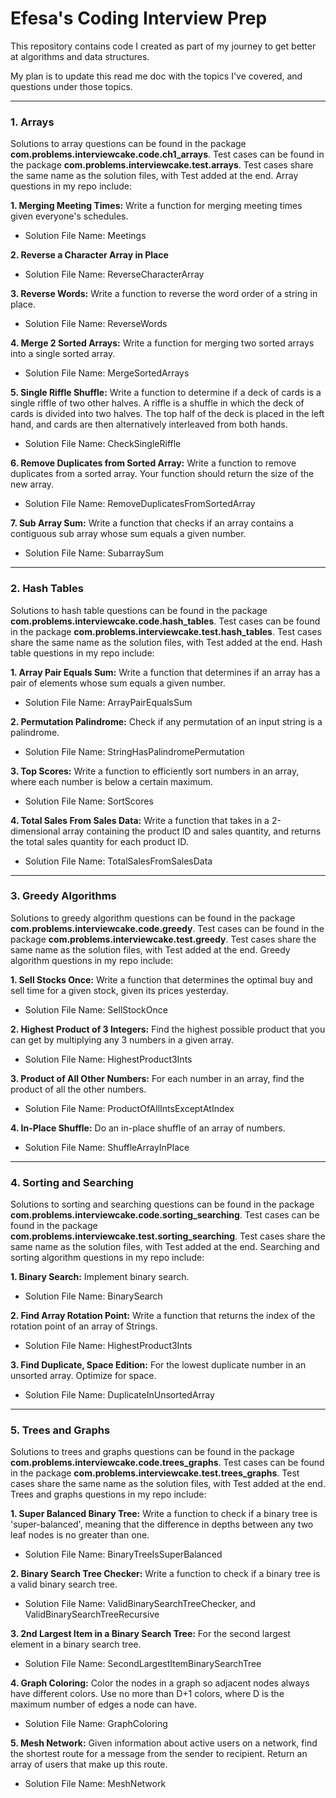 # Efesa's Coding Interview Prep
This repository contains code I created as part of my journey to get better at algorithms and data structures.

My plan is to update this read me doc with the topics I've covered, and questions under those topics. 

----------------------------
### 1. Arrays
Solutions to array questions can be found in the package **com.problems.interviewcake.code.ch1_arrays**. Test cases can be found in the package **com.problems.interviewcake.test.arrays**. Test cases share the same name as the solution files, with Test added at the end. Array questions in my repo include:

**1\. Merging Meeting Times:** Write a function for merging meeting times given everyone's schedules.

- Solution File Name: Meetings

**2\. Reverse a Character Array in Place** 

- Solution File Name: ReverseCharacterArray

**3\. Reverse Words:** Write a function to reverse the word order of a string in place.

- Solution File Name: ReverseWords

**4\. Merge 2 Sorted Arrays:** Write a function for merging two sorted arrays into a single sorted array.

- Solution File Name: MergeSortedArrays

**5\. Single Riffle Shuffle:** Write a function to determine if a deck of cards is a single riffle of two other halves. A riffle is a shuffle in which the deck of cards is divided into two halves. The top half of the deck is placed in the left hand, and cards are then alternatively interleaved from both hands. 

- Solution File Name: CheckSingleRiffle

**6\. Remove Duplicates from Sorted Array:** Write a function to remove duplicates from a sorted array. Your function should return the size of the new array.

- Solution File Name: RemoveDuplicatesFromSortedArray

**7\. Sub Array Sum:** Write a function that checks if an array contains a contiguous sub array whose sum equals a given number.

- Solution File Name: SubarraySum

----------------------------
### 2. Hash Tables
Solutions to hash table questions can be found in the package **com.problems.interviewcake.code.hash_tables**. Test cases can be found in the package **com.problems.interviewcake.test.hash_tables**. Test cases share the same name as the solution files, with Test added at the end. Hash table questions in my repo include:

**1\. Array Pair Equals Sum:** Write a function that determines if an array has a pair of elements whose sum equals a given number.

- Solution File Name: ArrayPairEqualsSum

**2\. Permutation Palindrome:** Check if any permutation of an input string is a palindrome. 

- Solution File Name: StringHasPalindromePermutation

**3\. Top Scores:** Write a function to efficiently sort numbers in an array, where each number is below a certain maximum.

- Solution File Name: SortScores

**4\. Total Sales From Sales Data:** Write a function that takes in a 2-dimensional array containing the product ID and sales quantity, and returns the total sales quantity for each product ID.

- Solution File Name: TotalSalesFromSalesData

----------------------------
### 3. Greedy Algorithms
Solutions to greedy algorithm questions can be found in the package **com.problems.interviewcake.code.greedy**. Test cases can be found in the package **com.problems.interviewcake.test.greedy**. Test cases share the same name as the solution files, with Test added at the end. Greedy algorithm questions in my repo include:

**1\. Sell Stocks Once:** Write a function that determines the optimal buy and sell time for a given stock, given its prices yesterday.

- Solution File Name: SellStockOnce

**2\. Highest Product of 3 Integers:** Find the highest possible product that you can get by multiplying any 3 numbers in a given array.

- Solution File Name: HighestProduct3Ints

**3\. Product of All Other Numbers:** For each number in an array, find the product of all the other numbers.

- Solution File Name: ProductOfAllIntsExceptAtIndex

**4\. In-Place Shuffle:** Do an in-place shuffle of an array of numbers.

- Solution File Name: ShuffleArrayInPlace

----------------------------
### 4. Sorting and Searching
Solutions to sorting and searching questions can be found in the package **com.problems.interviewcake.code.sorting_searching**. Test cases can be found in the package **com.problems.interviewcake.test.sorting_searching**. Test cases share the same name as the solution files, with Test added at the end. Searching and sorting algorithm questions in my repo include:

**1\. Binary Search:** Implement binary search.

- Solution File Name: BinarySearch

**2\. Find Array Rotation Point:** Write a function that returns the index of the rotation point of an array of Strings.

- Solution File Name: HighestProduct3Ints

**3\. Find Duplicate, Space Edition:** For the lowest duplicate number in an unsorted array. Optimize for space.

- Solution File Name: DuplicateInUnsortedArray

----------------------------
### 5. Trees and Graphs
Solutions to trees and graphs questions can be found in the package **com.problems.interviewcake.code.trees_graphs**. Test cases can be found in the package **com.problems.interviewcake.test.trees_graphs**. Test cases share the same name as the solution files, with Test added at the end. Trees and graphs questions in my repo include:

**1\. Super Balanced Binary Tree:** Write a function to check if a binary tree is 'super-balanced', meaning that the difference in depths between any two leaf nodes is no greater than one.

- Solution File Name: BinaryTreeIsSuperBalanced

**2\. Binary Search Tree Checker:** Write a function to check if a binary tree is a valid binary search tree.

- Solution File Name: ValidBinarySearchTreeChecker, and ValidBinarySearchTreeRecursive

**3\. 2nd Largest Item in a Binary Search Tree:** For the second largest element in a binary search tree.

- Solution File Name: SecondLargestItemBinarySearchTree

**4\. Graph Coloring:** Color the nodes in a graph so adjacent nodes always have different colors. Use no more than D+1 colors, where D is the maximum number of edges a node can have.

- Solution File Name: GraphColoring

**5\. Mesh Network:** Given information about active users on a network, find the shortest route for a message from the sender to recipient. Return an array of users that make up this route.

- Solution File Name: MeshNetwork












 









